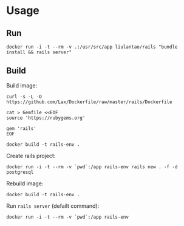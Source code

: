 # Usage

## Run

```
docker run -i -t --rm -v .:/usr/src/app liulantao/rails "bundle install && rails server"
```

## Build

Build image:

```
curl -s -L -O https://github.com/Lax/Dockerfile/raw/master/rails/Dockerfile

cat > Gemfile <<EOF
source 'https://rubygems.org'

gem 'rails'
EOF

docker build -t rails-env .
```

Create rails project:

```
docker run -i -t --rm -v `pwd`:/app rails-env rails new . -f -d postgresql
```

Rebuild image:

```
docker build -t rails-env .
```

Run `rails server` (defailt command):

```
docker run -i -t --rm -v `pwd`:/app rails-env
```
